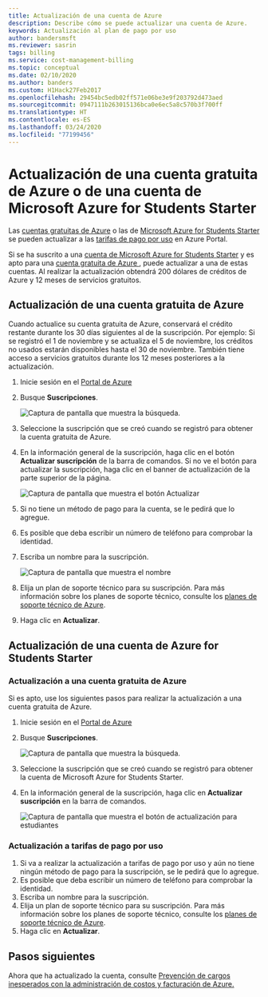 ```yaml
---
title: Actualización de una cuenta de Azure
description: Describe cómo se puede actualizar una cuenta de Azure.
keywords: Actualización al plan de pago por uso
author: bandersmsft
ms.reviewer: sasrin
tags: billing
ms.service: cost-management-billing
ms.topic: conceptual
ms.date: 02/10/2020
ms.author: banders
ms.custom: H1Hack27Feb2017
ms.openlocfilehash: 29454bc5edb02ff571e06be3e9f203792d473aed
ms.sourcegitcommit: 0947111b263015136bca0e6ec5a8c570b3f700ff
ms.translationtype: HT
ms.contentlocale: es-ES
ms.lasthandoff: 03/24/2020
ms.locfileid: "77199456"
---
```

# <a name="upgrade-your-azure-free-account-or-azure-for-students-starter-account"></a>Actualización de una cuenta gratuita de Azure o de una cuenta de Microsoft Azure for Students Starter

Las [cuentas gratuitas de Azure](https://azure.microsoft.com/free/) o las de [Microsoft Azure for Students Starter](https://azure.microsoft.com/offers/ms-azr-0144p/) se pueden actualizar a las [tarifas de pago por uso](https://azure.microsoft.com/offers/ms-azr-0003p/) en Azure Portal.

Si se ha suscrito a una [cuenta de Microsoft Azure for Students Starter](https://azure.microsoft.com/offers/ms-azr-0144p/) y es apto para una [cuenta gratuita de Azure ](https://azure.microsoft.com/free/), puede actualizar a una de estas cuentas. Al realizar la actualización obtendrá 200 dólares de créditos de Azure y 12 meses de servicios gratuitos.

<a id="freetrial"></a>

## <a name="upgrade-your-azure-free-account"></a>Actualización de una cuenta gratuita de Azure

Cuando actualice su cuenta gratuita de Azure, conservará el crédito restante durante los 30 días siguientes al de la suscripción. Por ejemplo: Si se registró el 1 de noviembre y se actualiza el 5 de noviembre, los créditos no usados estarán disponibles hasta el 30 de noviembre. También tiene acceso a servicios gratuitos durante los 12 meses posteriores a la actualización.

1. Inicie sesión en el [Portal de Azure](https://portal.azure.com)
1. Busque **Suscripciones**.

    ![Captura de pantalla que muestra la búsqueda.](./media/upgrade-azure-subscription/search-subscriptions-ibiza.png)

1. Seleccione la suscripción que se creó cuando se registró para obtener la cuenta gratuita de Azure.
1. En la información general de la suscripción, haga clic en el botón **Actualizar suscripción** de la barra de comandos. Si no ve el botón para actualizar la suscripción, haga clic en el banner de actualización de la parte superior de la página.

    ![Captura de pantalla que muestra el botón Actualizar](./media/upgrade-azure-subscription/free-upgrade-button.png)

1. Si no tiene un método de pago para la cuenta, se le pedirá que lo agregue.

1. Es posible que deba escribir un número de teléfono para comprobar la identidad.

1. Escriba un nombre para la suscripción.

     ![Captura de pantalla que muestra el nombre](./media/upgrade-azure-subscription/free-upgrade-name.png)

1. Elija un plan de soporte técnico para su suscripción. Para más información sobre los planes de soporte técnico, consulte los [planes de soporte técnico de Azure](https://azure.microsoft.com/us/support/plans/).

1. Haga clic en **Actualizar**.

<a id="student"></a>

## <a name="upgrade-your-azure-for-students-starter-account"></a>Actualización de una cuenta de Azure for Students Starter

### <a name="upgrade-to-an-azure-free-account"></a>Actualización a una cuenta gratuita de Azure

Si es apto, use los siguientes pasos para realizar la actualización a una cuenta gratuita de Azure.

1. Inicie sesión en el [Portal de Azure](https://portal.azure.com)
1. Busque **Suscripciones**.

    ![Captura de pantalla que muestra la búsqueda.](./media/upgrade-azure-subscription/search-subscriptions-ibiza.png)

1. Seleccione la suscripción que se creó cuando se registró para obtener la cuenta de Microsoft Azure for Students Starter.
1. En la información general de la suscripción, haga clic en **Actualizar suscripción** en la barra de comandos.

    ![Captura de pantalla que muestra el botón de actualización para estudiantes](./media/upgrade-azure-subscription/student-upgrade-ibiza.png)

### <a name="upgrade-to-pay-as-you-go-rates"></a>Actualización a tarifas de pago por uso

1. Si va a realizar la actualización a tarifas de pago por uso y aún no tiene ningún método de pago para la suscripción, se le pedirá que lo agregue.
1. Es posible que deba escribir un número de teléfono para comprobar la identidad.
1. Escriba un nombre para la suscripción.
1. Elija un plan de soporte técnico para su suscripción. Para más información sobre los planes de soporte técnico, consulte los [planes de soporte técnico de Azure](https://azure.microsoft.com/us/support/plans/).
1. Haga clic en **Actualizar**.

## <a name="next-steps"></a>Pasos siguientes

Ahora que ha actualizado la cuenta, consulte [Prevención de cargos inesperados con la administración de costos y facturación de Azure.](getting-started.md)
